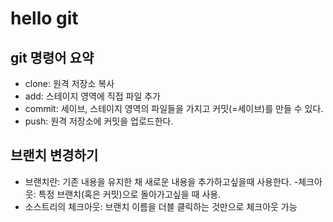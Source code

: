 # hello git

## git 명령어 요약

- clone: 원격 저장소 복사
- add: 스테이지 영역에 직접 파일 추가
- commit: 세이브, 스테이지 영역의 파일들을 가지고 커밋(=세이브)를 만들 수 있다.
- push: 원격 저장소에 커밋을 업로드한다.

## 브랜치 변경하기

- 브랜치란: 기존 내용을 유지한 채 새로운 내용을 추가하고싶을때 사용한다.
-체크아웃: 특정 브랜치(혹은 커밋)으로 돌아가고싶을 때 사용.
- 소스트리의 체크아웃: 브랜치 이름을 더블 클릭하는 것만으로 체크아웃 가능